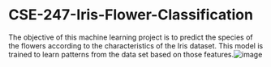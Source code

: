 # CSE-247-Iris-Flower-Classification

The objective of this machine learning project is to predict the species of the flowers according to the characteristics of the Iris dataset. This model is trained to learn patterns from the data set based on those features.![image](https://user-images.githubusercontent.com/96108391/162623809-ab26113e-0580-46e2-a9e4-6b59afd9c4ca.png)
